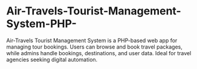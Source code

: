 # Air-Travels-Tourist-Management-System-PHP-
Air-Travels Tourist Management System is a PHP-based web app for managing tour bookings. Users can browse and book travel packages, while admins handle bookings, destinations, and user data. Ideal for travel agencies seeking digital automation.
